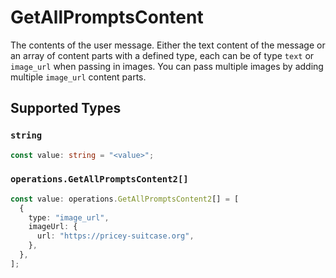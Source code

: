 # GetAllPromptsContent

The contents of the user message. Either the text content of the message or an array of content parts with a defined type, each can be of type `text` or `image_url` when passing in images. You can pass multiple images by adding multiple `image_url` content parts. 


## Supported Types

### `string`

```typescript
const value: string = "<value>";
```

### `operations.GetAllPromptsContent2[]`

```typescript
const value: operations.GetAllPromptsContent2[] = [
  {
    type: "image_url",
    imageUrl: {
      url: "https://pricey-suitcase.org",
    },
  },
];
```

